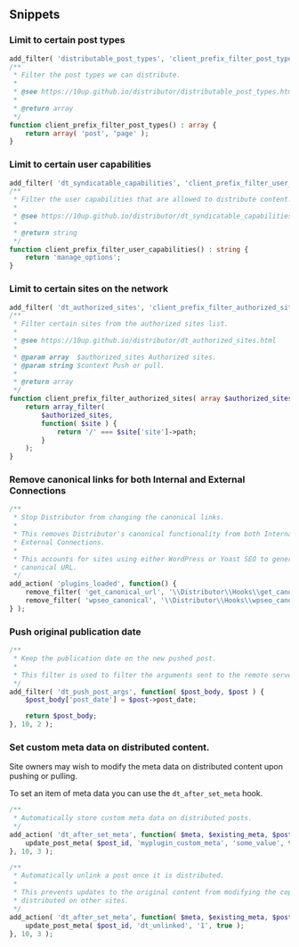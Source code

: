 ## Snippets

### Limit to certain post types

```php
add_filter( 'distributable_post_types', 'client_prefix_filter_post_types' );
/**
 * Filter the post types we can distribute.
 *
 * @see https://10up.github.io/distributor/distributable_post_types.html
 *
 * @return array
 */
function client_prefix_filter_post_types() : array {
	return array( 'post', 'page' );
}
```

### Limit to certain user capabilities

```php
add_filter( 'dt_syndicatable_capabilities', 'client_prefix_filter_user_capabilities' );
/**
 * Filter the user capabilities that are allowed to distribute content.
 *
 * @see https://10up.github.io/distributor/dt_syndicatable_capabilities.html
 *
 * @return string
 */
function client_prefix_filter_user_capabilities() : string {
	return 'manage_options';
}
```

### Limit to certain sites on the network

```php
add_filter( 'dt_authorized_sites', 'client_prefix_filter_authorized_sites', 10, 2 );
/**
 * Filter certain sites from the authorized sites list.
 *
 * @see https://10up.github.io/distributor/dt_authorized_sites.html
 *
 * @param array  $authorized_sites Authorized sites.
 * @param string $context Push or pull.
 *
 * @return array
 */
function client_prefix_filter_authorized_sites( array $authorized_sites, string $context ) : array {
	return array_filter(
		$authorized_sites,
		function( $site ) {
			return '/' === $site['site']->path;
		}
	);
}
```

### Remove canonical links for both Internal and External Connections

```php
/**
 * Stop Distributor from changing the canonical links.
 *
 * This removes Distributor's canonical functionality from both Internal and
 * External Connections.
 *
 * This accounts for sites using either WordPress or Yoast SEO to generate the
 * canonical URL.
 */
add_action( 'plugins_loaded', function() {
	remove_filter( 'get_canonical_url', '\\Distributor\\Hooks\\get_canonical_url', 10, 2 );
	remove_filter( 'wpseo_canonical', '\\Distributor\\Hooks\\wpseo_canonical', 10, 2 );
} );
```

### Push original publication date

```php
/**
 * Keep the publication date on the new pushed post.
 *
 * This filter is used to filter the arguments sent to the remote server during a push. The below code snippet passes the original published date to the new pushed post and sets the same published date instead of setting it as per the current time.
 */
add_filter( 'dt_push_post_args', function( $post_body, $post ) {
    $post_body['post_date'] = $post->post_date;

    return $post_body;
}, 10, 2 );
```

### Set custom meta data on distributed content.

Site owners may wish to modify the meta data on distributed content upon pushing or pulling.

To set an item of meta data you can use the `dt_after_set_meta` hook.

```php
/**
 * Automatically store custom meta data on distributed posts.
 */
add_action( 'dt_after_set_meta', function( $meta, $existing_meta, $post_id ) {
	update_post_meta( $post_id, 'myplugin_custom_meta', 'some_value', true );
}, 10, 3 );

/**
 * Automatically unlink a post once it is distributed.
 *
 * This prevents updates to the original content from modifying the copies
 * distributed on other sites.
 */
add_action( 'dt_after_set_meta', function( $meta, $existing_meta, $post_id ) {
	update_post_meta( $post_id, 'dt_unlinked', '1', true );
}, 10, 3 );
```
